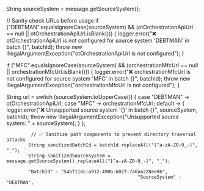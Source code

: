 String sourceSystem = message.getSourceSystem();

// Sanity check URLs before usage
if ("DEBTMAN".equalsIgnoreCase(sourceSystem) && (otOrchestrationApiUrl == null || otOrchestrationApiUrl.isBlank())) {
    logger.error("❌ otOrchestrationApiUrl is not configured for source system 'DEBTMAN' in batch {}", batchId);
    throw new IllegalArgumentException("otOrchestrationApiUrl is not configured");
}

if ("MFC".equalsIgnoreCase(sourceSystem) && (orchestrationMfcUrl == null || orchestrationMfcUrl.isBlank())) {
    logger.error("❌ orchestrationMfcUrl is not configured for source system 'MFC' in batch {}", batchId);
    throw new IllegalArgumentException("orchestrationMfcUrl is not configured");
}

String url = switch (sourceSystem.toUpperCase()) {
    case "DEBTMAN" -> otOrchestrationApiUrl;
    case "MFC" -> orchestrationMfcUrl;
    default -> {
        logger.error("❌ Unsupported source system '{}' in batch {}", sourceSystem, batchId);
        throw new IllegalArgumentException("Unsupported source system: " + sourceSystem);
    }
};


             // ✅ Sanitize path components to prevent directory traversal attacks
            String sanitizedBatchId = batchId.replaceAll("[^a-zA-Z0-9_-]", "_");
            String sanitizedSourceSystem = message.getSourceSystem().replaceAll("[^a-zA-Z0-9_-]", "_");

            "BatchId" : "54bf11dc-a912-490b-b02f-7a0aa228ee06",
                                                    "SourceSystem" : "DEBTMAN",
